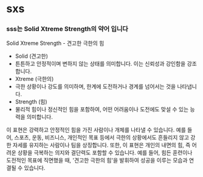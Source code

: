 # sxs
### sss는 Solid Xtreme Strength의 약어 입니다
Solid Xtreme Strength - 견고한 극한의 힘


- Solid (견고한)
-   튼튼하고 안정적이며 변하지 않는 상태를 의미합니다. 이는 신뢰성과 강인함을 강조합니다.
- Xtreme (극한의)
-   극한 상황이나 강도를 의미하며, 한계에 도전하거나 경계를 넘어서는 것을 나타냅니다.
- Strength (힘)
-   물리적 힘이나 정신적인 힘을 포함하여, 어떤 어려움이나 도전에도 맞설 수 있는 능력을 의미합니다.

이 표현은 강력하고 안정적인 힘을 가진 사람이나 개체를 나타낼 수 있습니다. 
예를 들어, 스포츠, 운동, 비즈니스, 개인적인 목표 등에서 극한의 상황에서도 흔들리지 않고 강한 자세를 유지하는 사람이나 팀을 상징합니다.
또한, 이 표현은 개인의 내면의 힘, 즉 어려운 상황을 극복하는 의지와 결단력도 포함할 수 있습니다. 예를 들어, 힘든 훈련이나 도전적인 목표에 직면했을 때, '견고한 극한의 힘'을 발휘하여 성공을 이루는 모습과 연결될 수 있습니다.
